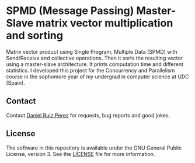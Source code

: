 SPMD (Message Passing) Master-Slave matrix vector multiplication and sorting
============

Matrix vector product using Single Program, Multiple Data (SPMD) with Send/Receive and collective operations. Then it sorts the resulting vector using a master-slave architecture. It prints computation time and different statistics. I developed this project for the Concurrency and Parallelism course in the sophomore year of my undergrad in computer science at UDC (Spain). 

## Contact

Contact [Daniel Ruiz Perez](mailto:druiz072@fiu.edu) for requests, bug reports and good jokes.


## License

The software in this repository is available under the GNU General Public License, version 3. See the [LICENSE](https://github.com/DaniRuizPerez/Concurrency-Parallelism/blob/master/LICENSE) file for more information.
